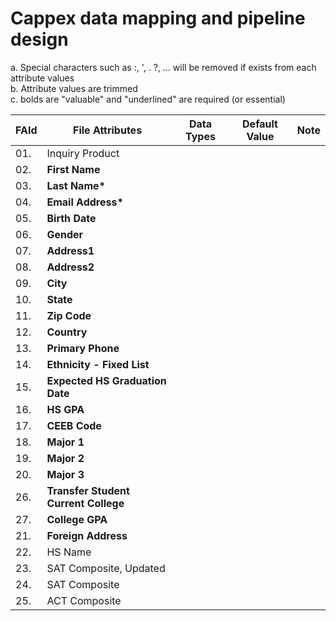 # Cappex data mapping and pipeline design


a. Special characters such as :, ', . ?, ... will be removed if exists from each attribute values <br />
b. Attribute values are trimmed <br />
c. bolds are "valuable" and "underlined" are required (or essential)<br />

|  FAId  | File Attributes                         | Data Types            | Default Value | Note |
| ------ | --------------------------------------- | --------------------- | ------------- | ---- |
| 01.    | Inquiry Product                         |                       |               |      |
| 02.    | <b>First Name</b>                       |                       |               |      |
| 03.    | <b>Last Name*</b>                       |                       |               |      |
| 04.    | <b>Email Address*</b>                   |                       |               |      |
| 05.    | <b>Birth Date</b>                       |                       |               |      |
| 06.    | <b>Gender</b>                           |                       |               |      |
| 07.    | <b>Address1</b>                         |                       |               |      |
| 08.    | <b>Address2</b>                         |                       |               |      |
| 09.    | <b>City</b>                             |                       |               |      |
| 10.    | <b>State</b>                            |                       |               |      |
| 11.    | <b>Zip Code</b>                         |                       |               |      |
| 12.    | <b>Country</b>                          |                       |               |      |
| 13.    | <b>Primary Phone</b>                    |                       |               |      |
| 14.    | <b>Ethnicity - Fixed List</b>           |                       |               |      |
| 15.    | <b>Expected HS Graduation Date</b>      |                       |               |      |
| 16.    | <b>HS GPA</b>                           |                       |               |      |
| 17.    | <b>CEEB Code</b>                        |                       |               |      |
| 18.    | <b>Major 1</b>                          |                       |               |      |
| 19.    | <b>Major 2</b>                          |                       |               |      |
| 20.    | <b>Major 3</b>                          |                       |               |      |
| 26.    | <b>Transfer Student Current College</b> |                       |               |      |
| 27.    | <b>College GPA</b>                      |                       |               |      |
| 21.    | <b>Foreign Address</b>                  |                       |               |      |
| 22.    | HS Name                                 |                       |               |      |
| 23.    | SAT Composite, Updated                  |                       |               |      |
| 24.    | SAT Composite                           |                       |               |      |
| 25.    | ACT Composite                           |                       |               |      |


<!--
<table> 
  <tr><th><b><u>Test Head</u></b></th></tr> 
  <tr><td>Test Data</td></tr> 
</table>
In same order as original file:
===============================
Inquiry Product
First Name
Last Name
Email Address
Birth Date
Gender
Address1
Address2
Foreign Address
City
State
Zip Code
Country
Primary Phone
Ethnicity - Fixed List
Expected HS Graduation Date
HS GPA
SAT Composite, Updated
SAT Composite
ACT Composite
HS Name
CEEB Code
Major 1
Major 2
Major 3
Transfer Student Current College
College GPA
-->
